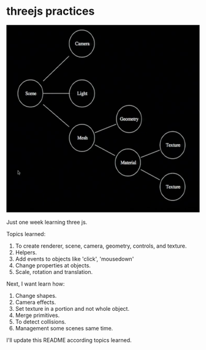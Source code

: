 # threejs practices

![threejs basic](https://github.com/gasparbelandria/threejs-snippet/blob/master/img/threejs-basic.png?raw=true)

Just one week learning three js.

Topics learned:

1) To create renderer, scene, camera, geometry, controls, and texture.
2) Helpers.
3) Add events to objects like 'click', 'mousedown'
4) Change properties at objects.
4) Scale, rotation and translation.

Next, I want learn how:

1) Change shapes.
2) Camera effects.
3) Set texture in a portion and not whole object.
4) Merge primitives.
5) To detect collisions.
6) Management some scenes same time.

I'll update this README according topics learned.
